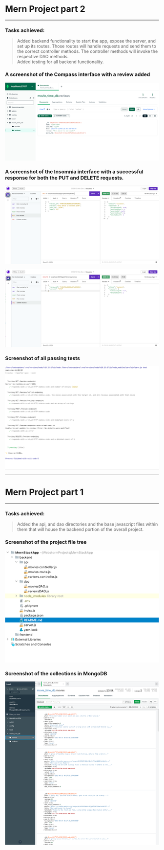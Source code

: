 # Mern Project part 2

---

### Tasks achieved:
> Added backend functionality to start the app, expose the server, and set up its routes. Those routes will handle 
> requests and send them to the correct controller methods. The controller methods will invoke the respective DAO 
> methods.  
> Added testing for all backend functionality.

### A screenshot of the Compass interface with a review added

![First Review](firstReview.png)

### A screenshot of the Insomnia interface with a successful response for both the PUT and DELETE requests.

![PUT Request](putReviewInsomnia.png)  
  
![DELETE Request](deleteReviewInsomnia.png)

### Screenshot of all passing tests

![Testcase results](passingTests.png)

---

# Mern Project part 1

---

### Tasks achieved:

> Added the api, and dao directories and the base javascript files within them that will house the backend portion of
> the overall project.

### Screenshot of the project file tree

![File Tree](fileTree.png)

### Screenshot of the collections in MongoDB

![Collections](collections.png)

